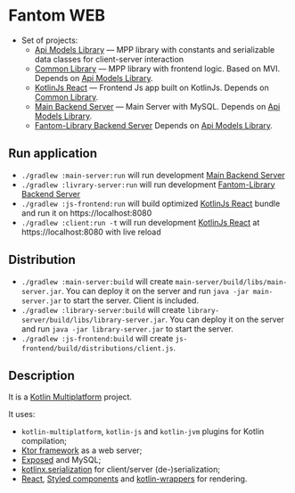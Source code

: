 # Fantom WEB

* Set of projects:
  * [Api Models Library](api-models) &mdash; MPP library with constants and serializable data classes for client-server interaction
  * [Common Library](shared) &mdash; MPP library with frontend logic. Based on MVI. Depends on [Api Models Library](api-models).
  * [KotlinJs React](js-frontend) &mdash; Frontend Js app built on KotlinJs. Depends on [Common Library](shared).
  * [Main Backend Server](main-server) &mdash; Main Server with MySQL. Depends on [Api Models Library](api-models). 
  * [Fantom-Library Backend Server](library-server) Depends on [Api Models Library](api-models).

## Run application

- `./gradlew :main-server:run` will run development [Main Backend Server](main-server)
- `./gradlew :livrary-server:run` will run development [Fantom-Library Backend Server](library-server)
- `./gradlew :js-frontend:run` will build optimized [KotlinJs React](js-frontend) bundle and run it on https://localhost:8080
- `./gradlew :client:run -t` will run development [KotlinJs React](js-frontend) at https://localhost:8080 with live reload
    
## Distribution

- `./gradlew :main-server:build` will create `main-server/build/libs/main-server.jar`. You can deploy it on the server and run `java -jar main-server.jar` to start the server. Client is included.
- `./gradlew :library-server:build` will create `library-server/build/libs/library-server.jar`. You can deploy it on the server and run `java -jar library-server.jar` to start the server.
- `./gradlew :js-frontend:build` will create `js-frontend/build/distributions/client.js`.

## Description

It is a [Kotlin Multiplatform](https://kotlinlang.org/docs/reference/multiplatform.html) project.

It uses:
- `kotlin-multiplatform`, `kotlin-js` and `kotlin-jvm` plugins for Kotlin compilation;
- [Ktor framework](https://ktor.io) as a web server;
- [Exposed](https://github.com/JetBrains/Exposed) and MySQL;
- [kotlinx.serialization](https://github.com/Kotlin/kotlinx.serialization) for client/server (de-)serialization;
- [React](https://reactjs.org), [Styled components](https://www.styled-components.com) and [kotlin-wrappers](https://github.com/JetBrains/kotlin-wrappers) for rendering. 